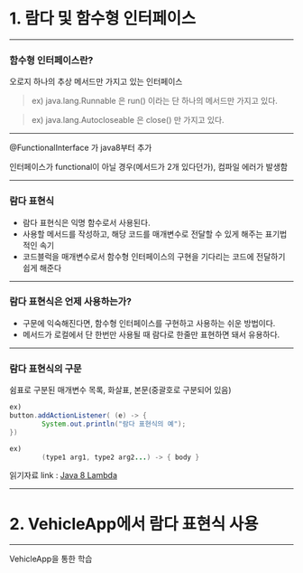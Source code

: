 # 1. 람다 및 함수형 인터페이스
***
### 함수형 인터페이스란?
오로지 하나의 추상 메서드만 가지고 있는 인터페이스

>ex) java.lang.Runnable 은 run() 이라는 단 하나의 메서드만 가지고 있다.

>ex) java.lang.Autocloseable 은 close() 만 가지고 있다.
***
@FunctionalInterface 가 java8부터 추가

인터페이스가 functional이 아닐 경우(메서드가 2개 있다던가), 컴파일 에러가 발생함
***
### 람다 표현식
+ 람다 표현식은 익명 함수로서 사용된다.
+ 사용할 메서드를 작성하고, 해당 코드를 매개변수로 전달할 수 있게 해주는 표기법적인 속기
+ 코드블럭을 매개변수로서 함수형 인터페이스의 구현을 기다리는 코드에 전달하기 쉽게 해준다
***
### 람다 표현식은 언제 사용하는가?
+ 구문에 익숙해진다면, 함수형 인터페이스를 구현하고 사용하는 쉬운 방법이다.
+ 메서드가 로컬에서 단 한번만 사용될 때 람다로 한줄만 표현하면 돼서 유용하다.
***
### 람다 표현식의 구문
쉼표로 구분된 매개변수 목록, 화살표, 본문(중괄호로 구분되어 있음)

```java
ex)
button.addActionListener( (e) -> {
        System.out.println("람다 표현식의 예");
})

ex)
        (type1 arg1, type2 arg2...) -> { body }
```
읽기자료 link : [Java 8 Lambda](https://docs.oracle.com/javase/tutorial/java/javaOO/lambdaexpressions.html)
***
# 2. VehicleApp에서 람다 표현식 사용
***
VehicleApp을 통한 학습